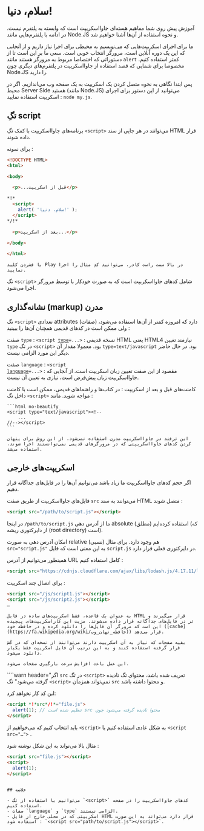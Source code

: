 # سلام، دنیا!

آموزش پیش روی شما مفاهیم هسته‌ای جاوااسکریپت است که وابسته به پلتفرم نیست. در ادامه با پلتفرم‌هایی مانند Node.JS و نحوه استفاده از آن‌ها آشنا خواهیم شد.

ما برای اجرای اسکریپت‌هایی که می‌نویسیم به محیطی برای اجرا نیاز داریم و از آنجایی که این یک دوره آنلاین است، مرورگر انتخاب خوبی است. سعی ما بر این است تا از دستوراتی که اختصاصا مربوط به مرورگر هستند مانند `alert` کمتر استفاده کنیم. مخصوصا برای شمایی که قصد استفاده از جاوااسکریپت در پلتفرم‌های دیگری چون Node.JS را دارید.

پس ابتدا نگاهی به نحوه متصل کردن یک اسکریپت به یک صفحه وب می‌اندازیم. اگر در محیط Server Side هستید (مانند Node.JS) می‌توانید از این دستور برای اجرای اسکریپت استفاده نمایید : `node my.js`.

## تگِ script

برنامه‌های جاوااسکریپت با کمک تگِ `<script>` می‌توانند در هر جایی از سند HTML قرار داده شوند.

برای نمونه :   

```html run height=100
<!DOCTYPE HTML>
<html>

<body>

  <p>...قبل از اسکریپت</p>

*!*
  <script>
    alert( 'سلام، دنیا!' );
  </script>
*/!*

  <p>بعد از اسکریپت...</p>

</body>

</html>
```

```online
با فشردن کلید Play در بالا سمت راست کادر، می‌توانید کدِ مثال را اجرا نمایید.
```

تگ `<script>` شامل کدهای جاوااسکریپت است که به صورت خودکار با توسط مرورگر اجرا می‌شود.


## نشانه‌گذاری (markup) مدرن

تگ `<script>` تعدادی attributes (صفات) دارد که امروزه کمتر از آن‌ها استفاده می‌شود، ولی ممکن است در کدهای قدیمی همچنان آن‌ها را ببینید :


صفت  `type` : <code>&lt;script <u>type</u>=...&gt;</code>
: نسخه قدیمی HTML یعنی HTML4 نیازمند تعیین `type` در تگ `<script>` بود. معمولا مقدار آن `type=text/javascript` بود. در حال حاضر دیگر این مورد الزامی نیست. 

صفت `language` : <code>&lt;script <u>language</u>=...&gt;</code>
: مقصود از این صفت تعیین زبان اسکریپت است. از آنجایی که جاوااسکریپت زبان پیش‌فرض است، نیازی به تعیین آن نیست.

کامنت‌های قبل و بعد از اسکریپت
: در کتاب‌ها و راهنماهای قدیمی، ممکن است با کامنت داخل تگ `<script>` مواجه شوید. مانند :

    ```html no-beautify
    <script type="text/javascript"><!--
        ...
    //--></script>
    ```

    این ترفند در جاوااسکریپت مدرن استفاده نمی‌شود. از این روش برای پنهان کردن کدهای جاوااسکریپتی که در مرورگرهای قدیمی نمی‌توانستند اجرا شوند، استفاده می‌شد. 


## اسکریپت‌‌های خارجی 

اگر حجم کدهای جاوااسکریپت ما زیاد باشد می‌توانیم آن‌ها را در فایل‌های جداگانه قرار دهیم.

فایل‌های جاوااسکریپت از طریق صفت `src` می‌توانند به سند HTML متصل شوند :

```html
<script src="/path/to/script.js"></script>
```

در اینجا `/path/to/script.js` ما از آدرس دهی absolute (مطلق) استفاده کرده‌ایم (که از دایرکتوری ریشه (root directory) است).

امکان آدرس دهی به صورت relative (نسبی) هم وجود دارد. برای مثال `src="script.js"` به این معنی است که فایل `script.js` در دایرکتوری فعلی قرار دارد.

همینطور می‌توانیم از آدرس URL کامل استفاده کنیم :

```html
<script src="https://cdnjs.cloudflare.com/ajax/libs/lodash.js/4.17.11/lodash.js"></script>
```

برای اتصال چند اسکریپت :

```html
<script src="/js/script1.js"></script>
<script src="/js/script2.js"></script>
…
```

```smart
به عنوان یک قاعده، فقط اسکریپت‌های ساده در فایل HTML قرار می‌گیرند و اسکریپت‌های پیچیده‎‌تر در فایل‌های جداگانه قرار داده می‌شوند. مزیت این کار این است که مرورگر آن فایل‌ها را دانلود کرده و در حافظه خود ([cache](https://fa.wikipedia.org/wiki/حافظه_نهان_وب)) قرار می‌دهد.

بقیه صفحات که نیاز به آن اسکریپت دارند می‌توانند از نسخه‌ای که در کَش قرار گرفته استفاده کنند و به این ترتیب آن فایل اسکریپت فقط یکبار دانلود می‌شود.

این عمل باعث افزایش سرعت بارگیری صفحات می‌شود.
```

````warn header="اگر `src` در تگ `<script>` تعریف شده باشد، محتوای تگ نادیده گرفته می‌شود"
تگ `<script>` نمی‌تواند همزمان `src` و محتوا داشته باشد.

این کد کار نخواهد کرد:

```html
<script *!*src*/!*="file.js">
  alert(1); // تنظیم شده است src محتوا نادیده گرفته می‌شود چون
</script>
```

باید انتخاب کنیم که می‌خواهیم از `<script>` به شکل عادی استفاده کنیم یا `<script src="…">` . 

مثال بالا می‌تواند به این شکل نوشته شود :

```html
<script src="file.js"></script>
<script>
  alert(1);
</script>
```
````

## خلاصه

- می‌توانیم با استفاده از تگ `<script>` کدهای جاوااسکریپت را در صفحه استفاده کنیم.
- صفات `language` و `type` الزامی نیستند.
- اسکریپتی که در محلی خارج از فایل HTML قرار دارد می‌تواند به این صورت استفاده شود : `<script src="path/to/script.js"></script>`.